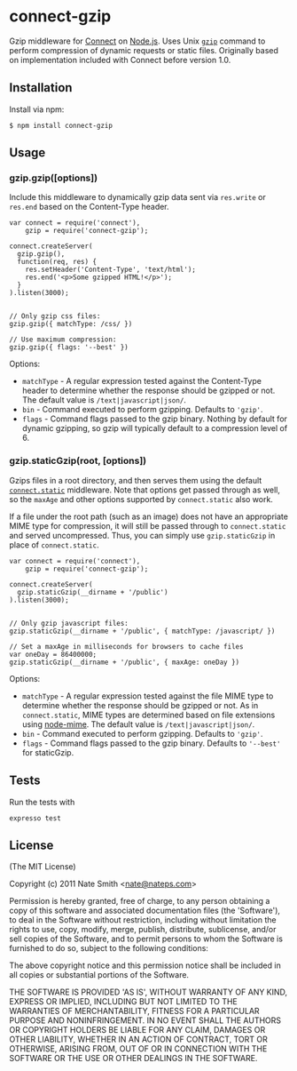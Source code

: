 # connect-gzip

Gzip middleware for [Connect](http://senchalabs.github.com/connect/) on [Node.js](http://nodejs.org). Uses Unix [`gzip`](http://www.freebsd.org/cgi/man.cgi?query=gzip) command to perform compression of dynamic requests or static files. Originally based on implementation included with Connect before version 1.0.


## Installation

Install via npm:

    $ npm install connect-gzip


## Usage

### gzip.gzip([options])

Include this middleware to dynamically gzip data sent via `res.write` or `res.end` based on the Content-Type header.

    var connect = require('connect'),
        gzip = require('connect-gzip');
    
    connect.createServer(
      gzip.gzip(),
      function(req, res) {
        res.setHeader('Content-Type', 'text/html');
        res.end('<p>Some gzipped HTML!</p>');
      }
    ).listen(3000);
    
    
    // Only gzip css files:
    gzip.gzip({ matchType: /css/ })
    
    // Use maximum compression:
    gzip.gzip({ flags: '--best' })

Options:

- `matchType` - A regular expression tested against the Content-Type header to determine whether the response should be gzipped or not. The default value is `/text|javascript|json/`.
- `bin` - Command executed to perform gzipping. Defaults to `'gzip'`.
- `flags` - Command flags passed to the gzip binary. Nothing by default for dynamic gzipping, so gzip will typically default to a compression level of 6.


### gzip.staticGzip(root, [options])

Gzips files in a root directory, and then serves them using the default [`connect.static`](http://senchalabs.github.com/connect/middleware-static.html) middleware. Note that options get passed through as well, so the `maxAge` and other options supported by `connect.static` also work.

If a file under the root path (such as an image) does not have an appropriate MIME type for compression, it will still be passed through to `connect.static` and served uncompressed. Thus, you can simply use `gzip.staticGzip` in place of `connect.static`.

    var connect = require('connect'),
        gzip = require('connect-gzip');
    
    connect.createServer(
      gzip.staticGzip(__dirname + '/public')
    ).listen(3000);
    
    
    // Only gzip javascript files:
    gzip.staticGzip(__dirname + '/public', { matchType: /javascript/ })

    // Set a maxAge in milliseconds for browsers to cache files
    var oneDay = 86400000;
    gzip.staticGzip(__dirname + '/public', { maxAge: oneDay })

Options:

- `matchType` - A regular expression tested against the file MIME type to determine whether the response should be gzipped or not. As in `connect.static`, MIME types are determined based on file extensions using [node-mime](https://github.com/bentomas/node-mime). The default value is `/text|javascript|json/`.
- `bin` - Command executed to perform gzipping. Defaults to `'gzip'`.
- `flags` - Command flags passed to the gzip binary. Defaults to `'--best'` for staticGzip.


## Tests

Run the tests with

    expresso test


## License

(The MIT License)

Copyright (c) 2011 Nate Smith &lt;nate@nateps.com&gt;

Permission is hereby granted, free of charge, to any person obtaining
a copy of this software and associated documentation files (the
'Software'), to deal in the Software without restriction, including
without limitation the rights to use, copy, modify, merge, publish,
distribute, sublicense, and/or sell copies of the Software, and to
permit persons to whom the Software is furnished to do so, subject to
the following conditions:

The above copyright notice and this permission notice shall be
included in all copies or substantial portions of the Software.

THE SOFTWARE IS PROVIDED 'AS IS', WITHOUT WARRANTY OF ANY KIND,
EXPRESS OR IMPLIED, INCLUDING BUT NOT LIMITED TO THE WARRANTIES OF
MERCHANTABILITY, FITNESS FOR A PARTICULAR PURPOSE AND NONINFRINGEMENT.
IN NO EVENT SHALL THE AUTHORS OR COPYRIGHT HOLDERS BE LIABLE FOR ANY
CLAIM, DAMAGES OR OTHER LIABILITY, WHETHER IN AN ACTION OF CONTRACT,
TORT OR OTHERWISE, ARISING FROM, OUT OF OR IN CONNECTION WITH THE
SOFTWARE OR THE USE OR OTHER DEALINGS IN THE SOFTWARE.